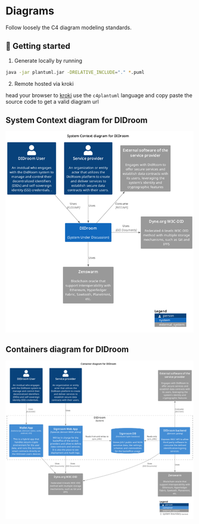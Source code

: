 # Diagrams

Follow loosely the C4 diagram modeling standards.

## 🚀 Getting started

1. Generate locally by running

```bash
java -jar plantuml.jar -DRELATIVE_INCLUDE="." *.puml
```
2. Remote hosted via kroki

head your browser to [kroki](https://kroki.io) use the `c4plantuml` language and copy paste the source code to get a valid diagram url

## System Context diagram for DIDroom
![Context diagram image](./01_system_context.png)

## Containers diagram for DIDroom
![Container diagram image](./02_container.png)
